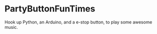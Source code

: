 PartyButtonFunTimes
===================

Hook up Python, an Arduino, and a e-stop button, to play some awesome music.
